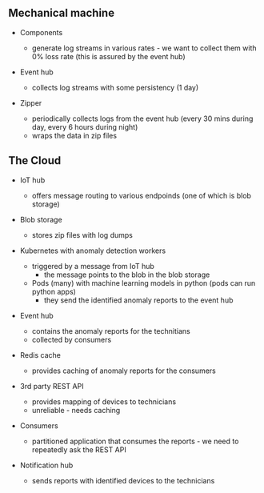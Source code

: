 ## Mechanical machine

- Components
  - generate log streams in various rates - we want to collect them with 0% loss rate (this is assured by the event hub)

- Event hub
  - collects log streams with some persistency (1 day)

- Zipper
  - periodically collects logs from the event hub (every 30 mins during day, every 6 hours during night)
  - wraps the data in zip files

## The Cloud

- IoT hub
  - offers message routing to various endpoinds (one of which is blob storage)

- Blob storage
  - stores zip files with log dumps

- Kubernetes with anomaly detection workers
  - triggered by a message from IoT hub
    - the message points to the blob in the blob storage
  - Pods (many) with machine learning models in python (pods can run python apps)
    - they send the identified anomaly reports to the event hub

- Event hub
  - contains the anomaly reports for the technitians
  - collected by consumers

- Redis cache
  - provides caching of anomaly reports for the consumers

- 3rd party REST API 
  - provides mapping of devices to technicians
  - unreliable - needs caching

- Consumers
  - partitioned application that consumes the reports - we need to repeatedly ask the REST API

- Notification hub
  - sends reports with identified devices to the technicians
